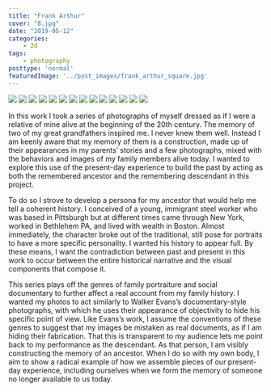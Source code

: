 ```yaml
---
title: "Frank Arthur"
cover: "8.jpg"
date: "2019-05-12"
categories:
    - 2d
tags:
    - photography
posttype: 'normal'
featuredImage: '../post_images/frank_arthur_square.jpg'
---
```


<img src="../post_images/frank_arthur/pittsburgh_woods_distant.jpg">

<img src="../post_images/frank_arthur/pittsburgh_woods_closeup.jpg">

<img src="../post_images/frank_arthur/newyork_rooftop.jpg">

<img src="../post_images/frank_arthur/pittsburgh_cabin.jpg">

<img src="../post_images/frank_arthur/pittsburgh_homestead.jpg">

<img src="../post_images/frank_arthur/bethlehem_steel_works2.jpg">

<img src="../post_images/frank_arthur/bethlehem_crossing_street.jpg">

<img src="../post_images/frank_arthur/newyork_salt2.jpg">

<img src="../post_images/frank_arthur/pittsburgh_elevator.jpg">

<img src="../post_images/frank_arthur/milton_with_evan2.jpg">

<img src="../post_images/frank_arthur/milton_window.jpg">

<img src="../post_images/frank_arthur/milton_bookshelf.jpg">

<img src="../post_images/frank_arthur/pittsburgh_cmoa.jpg">

<img src="../post_images/frank_arthur/pittsburgh_banana_roof.jpg">

In this work I took a series of photographs of myself dressed as if I were a relative of mine alive at the beginning of the 20th century. The memory of two of my great grandfathers inspired me. I never knew them well. Instead I am keenly aware that my memory of them is a construction, made up of their appearances in my parents’ stories and a few photographs, mixed with the behaviors and images of my family members alive today. I wanted to explore this use of the present-day experience to build the past by acting as both the remembered ancestor and the remembering descendant in this project.

To do so I strove to develop a persona for my ancestor that would help me tell a coherent history. I conceived of a young, immigrant steel worker who was based in Pittsburgh but at different times came through New York, worked in Bethlehem PA, and lived with wealth in Boston. Almost immediately, the character broke out of the traditional, still pose for portraits to have a more specific personality. I wanted his history to appear full. By these means, I want the contradiction between past and present in this work to occur between the entire historical narrative and the visual components that compose it. 

This series plays off the genres of family portraiture and social documentary to further affect a real account from my family history. I wanted my photos to act similarly to Walker Evans’s documentary-style photographs, with which he uses their appearance of objectivity to hide his specific point of view. Like Evans’s work, I assume the conventions of these genres to suggest that my images be mistaken as real documents, as if I am hiding their fabrication. That this is transparent to my audience lets me point back to my performance as the descendant. As that person, I am visibly constructing the memory of an ancestor. When I do so with my own body, I aim to show a radical example of how we assemble pieces of our present-day experience, including ourselves when we form the memory of someone no longer available to us today.




